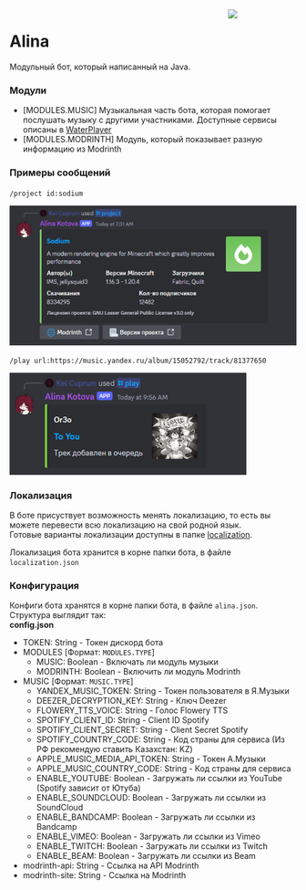 <img width="120pt" src="https://cdn.kelcuprum.ru/icons/alinlib.png" align="right">
<h1> Alina </h1>

Модульный бот, который написанный на Java.

### Модули
- [MODULES.MUSIC] Музыкальная часть бота, которая помогает послушать музыку с другими участниками. Доступные сервисы описаны в [WaterPlayer](https://github.com/kel-cu/waterplayer)
- [MODULES.MODRINTH] Модуль, который показывает разную информацию из Modrinth

### Примеры сообщений
`/project id:sodium`

![img.png](.img/mr-project.png)

`/play url:https://music.yandex.ru/album/15052792/track/81377650`

![img.png](.img/ms-play.png)

### Локализация
В боте присуствует возможность менять локализацию, то есть вы можете перевести всю локализацию на свой родной язык.<br>
Готовые варианты локализации доступны в папке [localization](localization).

Локализация бота хранится в корне папки бота, в файле `localization.json`

### Конфигурация
Конфиги бота хранятся в корне папки бота, в файле `alina.json`. <br>
Структура выглядит так:<br>
**config.json**
- TOKEN: String - Токен дискорд бота
- MODULES [Формат: `MODULES.TYPE`]
  - MUSIC: Boolean - Включать ли модуль музыки
  - MODRINTH: Boolean - Включить ли модуль Modrinth
- MUSIC [Формат: `MUSIC.TYPE`]
  - YANDEX_MUSIC_TOKEN: String - Токен пользователя в Я.Музыки
  - DEEZER_DECRYPTION_KEY: String - Ключ Deezer
  - FLOWERY_TTS_VOICE: String - Голос Flowery TTS
  - SPOTIFY_CLIENT_ID: String - Client ID Spotify
  - SPOTIFY_CLIENT_SECRET: String - Client Secret Spotify
  - SPOTIFY_COUNTRY_CODE: String - Код страны для сервиса (Из РФ рекомендую ставить Казахстан: KZ)
  - APPLE_MUSIC_MEDIA_API_TOKEN: String - Токен А.Музыки
  - APPLE_MUSIC_COUNTRY_CODE: String - Код страны для сервиса
  - ENABLE_YOUTUBE: Boolean - Загружать ли ссылки из YouTube (Spotify зависит от Ютуба)
  - ENABLE_SOUNDCLOUD: Boolean - Загружать ли ссылки из SoundCloud
  - ENABLE_BANDCAMP: Boolean - Загружать ли ссылки из Bandcamp
  - ENABLE_VIMEO: Boolean - Загружать ли ссылки из Vimeo
  - ENABLE_TWITCH: Boolean - Загружать ли ссылки из Twitch
  - ENABLE_BEAM: Boolean - Загружать ли ссылки из Beam
- modrinth-api: String - Ссылка на API Modrinth
- modrinth-site: String - Ссылка на Modrinth

